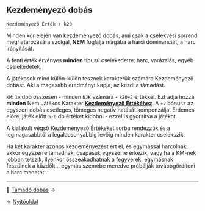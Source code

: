 ## Kezdeményező dobás

```
Kezdeményező Érték + k20
```

Minden kör elején van kezdeményező dobás, ami csak a cselekvési sorrend meghatározására szolgál, **NEM** foglalja magába a harci dominanciát, a harc irányítását.

A fenti érték érvényes **minden** típusú cselekedetre: harc, varázslás, egyéb cselekedetek.

A játékosok mind külön-külön tesznek karakterük számára Kezdeményező dobást. Aki a magasabb eredményt kapja, az kezdi a támadást.

`KM`: `1x` dob összesen - minden `NJK` számára - `k20+2` értékkel. Ezt adja hozzá **minden** Nem Játékos Karakter **[Kezdeményező Értékéhez](062_01_ke_te_ve_ce.md#kezdem%C3%A9nyez%C5%91-%C3%A9rt%C3%A9k-k%C3%A9)**. A `+2` bónusz az egyszeri dobás esetleges, tömeges negatív hatását kompenzálja. Érdemes előre, játék előtt `5-6` db értéket kidobni - ezzel is gyorsítva a játékot.

A kialakult végső Kezdeményező Értékeket sorba rendezzük és a legmagasabbtól a legalacsonyabbig levőig minden karakter cselekszik.

Ha két karakter azonos kezdeményezést ért el, és egymással harcolnak, akkor egyszerre támadnak, csapásuk egyszerre érkezik, vagy ha a KM-nek jobban tetszik, ilyenkor összeakadhatnak a fegyverek, egymásnak feszülnek a küzdők... egymás szemébe meredve próbálják továbbgördíteni a harc menetét...

---

🔗 [Támadó dobás](064_02_02_tamado_dobas.md) →

⚜️ [Nyitóoldal](start.md#6-harcrendszer-%EF%B8%8F)
